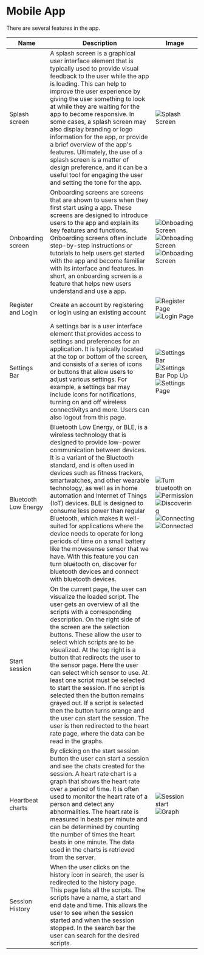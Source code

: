 # Mobile App
There are several features in the app.

|Name|Description|Image|
|-|-|-|
|Splash screen|A splash screen is a graphical user interface element that is typically used to provide visual feedback to the user while the app is loading. This can help to improve the user experience by giving the user something to look at while they are waiting for the app to become responsive. In some cases, a splash screen may also display branding or logo information for the app, or provide a brief overview of the app's features. Ultimately, the use of a splash screen is a matter of design preference, and it can be a useful tool for engaging the user and setting the tone for the app.|![Splash Screen](../images/features_page/SplashScreen.jpg)|
|Onboarding screen|Onboarding screens are screens that are shown to users when they first start using a app. These screens are designed to introduce users to the app and explain its key features and functions. Onboarding screens often include step-by-step instructions or tutorials to help users get started with the app and become familiar with its interface and features. In short, an onboarding screen is a feature that helps new users understand and use a app.|![Onboading Screen](../images/features_page/OnboardingScreen1.jpg)![Onboading Screen](../images/features_page/OnboardingScreen2.jpg)![Onboading Screen](../images/features_page/OnboardingScreen3.jpg)|
|Register and Login|Create an account by registering or login using an existing account|![Register Page](../images/features_page/RegisterPage.png)![Login Page](../images/features_page/LoginPage.png)|
|Settings Bar|A settings bar is a user interface element that provides access to settings and preferences for an application. It is typically located at the top or bottom of the screen, and consists of a series of icons or buttons that allow users to adjust various settings. For example, a settings bar may include icons for notifications, turning on and off wireless connectivitys and more. Users can also logout from this page.|![Settings Bar](../images/features_page/Homepage.jpg)![Settings Bar Pop Up](../images/features_page/SettingsBar.jpg)![Settings Page](../images/features_page/SettingsPage.png)|
|Bluetooth Low Energy|Bluetooth Low Energy, or BLE, is a wireless technology that is designed to provide low-power communication between devices. It is a variant of the Bluetooth standard, and is often used in devices such as fitness trackers, smartwatches, and other wearable technology, as well as in home automation and Internet of Things (IoT) devices. BLE is designed to consume less power than regular Bluetooth, which makes it well-suited for applications where the device needs to operate for long periods of time on a small battery like the movesense sensor that we have. With this feature you can turn bluetooth on, discover for bluetooth devices and connect with bluetooth devices.|![Turn bluetooth on](../images/features_page/TurnOnBluetoothpage.jpg)![Permission](../images/features_page/bluetoothPermissionMessage.jpg)![Discovering](../images/features_page/DiscoveringBluetoothDevices.jpg)![Connecting](../images/features_page/ConnectingBluetoothDevice.jpg)![Connected](../images/features_page/ConnectedBluetoothDevices.jpg)|
|Start session|On the current page, the user can visualize the loaded script. The user gets an overview of all the scripts with a corresponding description. On the right side of the screen are the selection buttons. These allow the user to select which scripts are to be visualized. At the top right is a button that redirects the user to the sensor page. Here the user can select which sensor to use. At least one script must be selected to start the session. If no script is selected then the button remains grayed out. If a script is selected then the button turns orange and the user can start the session.  The user is then redirected to the heart rate page, where the data can be read in the graphs.|  
|Heartbeat charts|By clicking on the start session button the user can start a session and see the chats created for the session. A heart rate chart is a graph that shows the heart rate over a period of time. It is often used to monitor the heart rate of a person and detect any abnormalities. The heart rate is measured in beats per minute and can be determined by counting the number of times the heart beats in one minute. The data used in the charts is retrieved from the server.|![Session start](../images/features_page/SessionStart.jpg)![Graph](../images/features_page/HeartBeatChart.jpg)|
|Session History|When the user clicks on the history icon in search, the user is redirected to the history page. This page lists all the scripts. The scripts have a name, a start and end date and time. This allows the user to see when the session started and when the session stopped. In the search bar the user can search for the desired scripts.|
